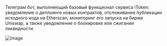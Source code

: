 Телеграм бот, выполняющий базовый функционал сервиса iToken: уведомление о деплоинге новых контрактов, отслеживание публикации исходного кода на Etherscan, мониторинг его запуска на бирже Uniswap, а также уведомление о блокировке или сжигании ликвидности.

![image](https://github.com/maxiden4ik/iToken/assets/86515236/7ac50985-35c6-418d-a046-b3f52b085819)
